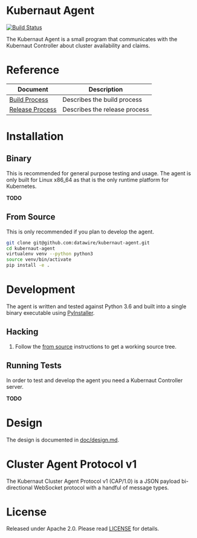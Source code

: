 # Kubernaut Agent

[![Build Status](https://travis-ci.org/datawire/kubernaut-agent.svg?branch=master)](https://travis-ci.org/datawire/kubernaut-agent)

The Kubernaut Agent is a small program that communicates with the Kubernaut Controller about cluster availability and claims.

# Reference

| Document | Description |
| -------- | ----------- |
| [Build Process](BUILD.md) | Describes the build process |
| [Release Process](RELEASE.md) | Describes the release process |

# Installation 

## Binary

This is recommended for general purpose testing and usage. The agent is only built for Linux x86_64 as that is the only runtime platform for Kubernetes.

**TODO**

## From Source

This is only recommended if you plan to develop the agent.

```bash
git clone git@github.com:datawire/kubernaut-agent.git
cd kubernaut-agent
virtualenv venv --python python3
source venv/bin/activate
pip install -e .
```

# Development 

The agent is written and tested against Python 3.6 and built into a single binary executable using [PyInstaller](http://www.pyinstaller.org/).

## Hacking

1. Follow the [from source](#from-source) instructions to get a working source tree.

## Running Tests

In order to test and develop the agent you need a Kubernaut Controller server.

**TODO**

# Design

The design is documented in [doc/design.md](doc/design.md).

# Cluster Agent Protocol v1

The Kubernaut Cluster Agent Protocol v1 (CAP/1.0) is a JSON payload bi-directional WebSocket protocol with a handful of message types.

# License

Released under Apache 2.0. Please read [LICENSE](LICENSE) for details.
